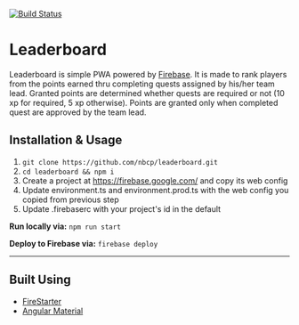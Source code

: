 [![Build Status](https://travis-ci.org/nbcp/leaderboard.svg?branch=master)](https://travis-ci.org/nbcp/leaderboard)

# Leaderboard

Leaderboard is simple PWA powered by [Firebase](https://firebase.google.com). It is made to rank players from the points earned thru completing quests assigned by his/her team lead.
Granted points are determined whether quests are required or not (10 xp for required, 5 xp otherwise). Points are granted only when completed quest are approved by the team lead.

## Installation & Usage

1. `git clone https://github.com/nbcp/leaderboard.git`
2. `cd leaderboard && npm i`
3. Create a project at https://firebase.google.com/ and copy its web config
4. Update environment.ts and environment.prod.ts with the web config you copied from previous step
5. Update .firebaserc with your project's id in the default

**Run locally via:** `npm run start`


**Deploy to Firebase via:** `firebase deploy`

--------

## Built Using

- [FireStarter](https://github.com/codediodeio/angular-firestarter)
- [Angular Material](https://github.com/angular/components)
